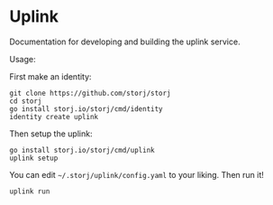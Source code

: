 # Uplink

Documentation for developing and building the uplink service.

Usage:

First make an identity:
```
git clone https://github.com/storj/storj
cd storj
go install storj.io/storj/cmd/identity
identity create uplink
```

Then setup the uplink:
```
go install storj.io/storj/cmd/uplink
uplink setup
```

You can edit `~/.storj/uplink/config.yaml` to your liking. Then run it!

```
uplink run
```
